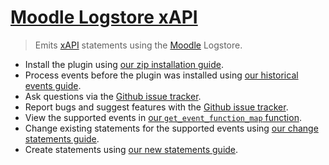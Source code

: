 # [Moodle Logstore xAPI](https://moodle.org/plugins/view/logstore_xapi)
> Emits [xAPI](https://github.com/adlnet/xAPI-Spec/blob/master/xAPI.md) statements using the [Moodle](https://moodle.org/) Logstore.

- Install the plugin using [our zip installation guide](/docs/install-with-zip.md).
- Process events before the plugin was installed using [our historical events guide](/docs/historical-events.md).
- Ask questions via the [Github issue tracker](https://github.com/xAPI-vle/moodle-logstore_xapi/issues).
- Report bugs and suggest features with the [Github issue tracker](https://github.com/xAPI-vle/moodle-logstore_xapi/issues).
- View the supported events in [our `get_event_function_map` function](/src/transformer/get_event_function_map.php).
- Change existing statements for the supported events using [our change statements guide](/docs/change-statements.md).
- Create statements using [our new statements guide](/docs/new-statements.md).
